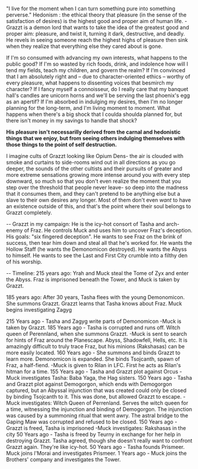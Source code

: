 "I live for the moment when I can turn something pure into something perverse."
Hedonism : the ethical theory that pleasure (in the sense of the satisfaction of desires) is the highest good and proper aim of human life.
	-Grazzt is a demon lord that wants to take the idea of the greatest good and proper aim: pleasure, and twist it, turning it dark, destructive, and deadly. He revels in seeing someone reach the highest highs of pleasure then sink when they realize that everything else they cared about is gone.

If I'm so consumed with advancing my own interests, what happens to the public good?
If I'm so wasted by rich foods, drink, and indolence how will I tend my fields, teach my children, and govern the realm?
If I'm convinced that I am absolutely right and – due to character-oriented ethics – worthy of every pleasure, what happens to dissenting voices that besmirch my character?
If I fancy myself a connoisseur, do I really care that my banquet hall's candles are unicorn horns and we'll be serving the last phoenix's egg as an apertif?
If I'm absorbed in indulging my desires, then I'm no longer planning for the long-term, and I'm living moment to moment. What happens when there's a big shock that I coulda shoulda planned for, but there isn't money in my savings to handle that shock?

**His pleasure isn't necessarilly derived from the carnal and hedonistic things that we enjoy, but from seeing others indulging themselves with those things to the point of self destruction.**

I imagine cults of Grazzt looking like Opium Dens- the air is clouded with smoke and curtains to side-rooms wind out in all directions as you go deeper, the sounds of the other cultists and their pursuits of greater and more extreme sensations growing more intense around you with every step downward, so much so that you don't even realize the moment that you step over the threshold that people never leave- so deep into the madness that it consumes them, and they can't pretend to be anything else but a slave to their own desires any longer. Most of them don't even _want_ to have an existence outside of this, and that's the point where their soul belongs to Grazzt completely.

--
Grazzt in my campaign:
He is the icy-hot consort of Tasha and arch-enemy of Fraz. He controls Muck and uses him to uncover Fraz's deception.
His goals: "six fingered deception". He wants to see Fraz on the brink of success, then tear him down and steal all that he's worked for. He wants the Hollow Staff (he wants the Demonomicon destroyed). He wants the Abyss to himself. He wants to see the Last and First City crumble into a filthy den of his worship.

--
Timeline:
215 years ago: Yrah and Muck steal the Tome of Zyx and enter the Abyss. Fraz is imprisoned beneath the Tower, and Muck is taken by Grazzt.

185 years ago: After 30 years, Tasha flees with the young Demonomicon. She summons Grazzt. Grazzt learns that Tasha knows about Fraz. Muck begins investigating Zagyg 

215 Years ago - Tasha and Zagyg write parts of Demonomicon
	-Muck is taken by Grazzt.
185 Years ago - Tasha is corrupted and runs off. Witch queen of Perennland, when she summons Grazzt.
	-Muck is sent to search for hints of Fraz around the Planescape. Abyss, Shadowfell, Hells, etc. It is amazingly difficult to truly trace Fraz, but his minions (Rakshasas) can be more easily located.
160 Years ago - She summons and binds Grazzt to learn more. Demonomicon is expanded. She binds Tsojcanth, spawn of Fraz, a half-fiend.
	-Muck is given to Rilan in LFC. First he acts as Rilan's hitman for a time.
155 Years ago - Tasha and Grazzt plot against Orcus
	-Muck investigates Tasha: Baba Yaga, the Hag sisters.
150 Years ago - Tasha and Grazzt plot against Demogorgon, which ends with Demogorgon captured, but an Abyssal injunction that was created could only be closed by binding Tsojcanth to it. This was done, but allowed Grazzt to escape.
	-Muck investigates:  Witch Queen of Perrenland. Serves the witch queen for a time, witnessing the injunction and binding of Demogorgon. The injunction was caused by a summoning ritual that went awry. The astral bridge to the Gaping Maw was corrupted and refused to be closed.
150 Years ago - Grazzt is freed, Tasha is imprisoned
	-Muck investigates: Rakshasas in the city
50 Years ago - Tasha is freed by Teurny in exchange for her help in destroying Grazzt. Tasha agreed, though she doesn't really want to confront Grazzt again. They're like icy-hot.
50 Years ago - Tasha founds Prismeer.
	Muck joins l'Morai and investigates Prismeer.
1 Years ago - Muck joins the Brothers' company and investigates the Tower.